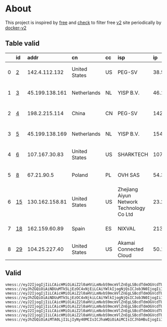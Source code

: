 
# About

This project is inspired by [free](https://github.com/freefq/free) and [check](https://github.com/yeahwu/check) to filter free [v2](https://github.com/v2fly/v2ray-core) site periodically by [docker-v2](https://hub.docker.com/r/v2ray/official)

    

## Table valid
|    | id                   | addr           | cn            | cc   | isp                                      | ip             | chatgpt          |
|---:|:---------------------|:---------------|:--------------|:-----|:-----------------------------------------|:---------------|:-----------------|
|  0 | [2](config/2.json)   | 142.4.112.132  | United States | US   | PEG-SV                                   | 38.54.250.33   | Yes (Region: US) |
|  1 | [3](config/3.json)   | 45.199.138.161 | Netherlands   | NL   | YISP B.V.                                | 46.182.107.129 | Yes (Region: NL) |
|  2 | [4](config/4.json)   | 198.2.215.114  | China         | CN   | PEG-SV                                   | 142.4.107.246  | Yes (Region: US) |
|  3 | [5](config/5.json)   | 45.199.138.169 | Netherlands   | NL   | YISP B.V.                                | 154.84.1.145   | Yes (Region: NL) |
|  4 | [6](config/6.json)   | 107.167.30.83  | United States | US   | SHARKTECH                                | 107.167.24.162 | Yes (Region: US) |
|  5 | [8](config/8.json)   | 67.21.90.5     | Poland        | PL   | OVH SAS                                  | 54.36.174.181  | Yes (Region: FR) |
|  6 | [15](config/15.json) | 130.162.158.81 | United States | US   | Zhejiang Aiyun Network Technology Co Ltd | 23.26.239.241  | Yes (Region: US) |
|  7 | [18](config/18.json) | 162.159.60.89  | Spain         | ES   | NIXVAL                                   | 213.162.210.42 | Yes (Region: ES) |
|  8 | [29](config/29.json) | 104.25.227.40  | United States | US   | Akamai Connected Cloud                   | 50.116.14.153  | Yes (Region: US) |

## Valid
```
vmess://eyJ2IjogIjIiLCAicHMiOiAiZ2l0aHViLmNvbS9mcmVlZnEgLSBcdTdmOGVcdTU2ZmRcdTUyYTBcdTUyMjlcdTc5OGZcdTVjM2NcdTRlOWFcdTVkZGVcdTU3MjNcdTRmNTVcdTU4NWVQRUcgVEVDSCAyIiwgImFkZCI6ICIxNDIuNC4xMTIuMTMyIiwgInBvcnQiOiA0NDMsICJpZCI6ICI0MTgwNDhhZi1hMjkzLTRiOTktOWIwYy05OGNhMzU4MGRkMjQiLCAiYWlkIjogNjQsICJzY3kiOiAiYXV0byIsICJuZXQiOiAid3MiLCAiaG9zdCI6ICJ3d3cuODAxMjg2OTMueHl6IiwgInBhdGgiOiAiL3BhdGgvMTY5NDUxNjA2NDIxNSIsICJ0bHMiOiAidGxzIn0=
vmess://eyJhZGQiOiAiNDUuMTk5LjEzOC4xNjEiLCAiYWlkIjogNjQsICJob3N0IjogIiIsICJpZCI6ICI5NTQ5YTJjZi0xMjliLTQzYTEtODhkYi1lZjdmNjQ4ZGU3NGEiLCAibmV0IjogInRjcCIsICJwYXRoIjogIiIsICJwb3J0IjogNDk5MjIsICJwcyI6ICJnaXRodWIuY29tL2ZyZWVmcSAtIFx1N2Y4ZVx1NTZmZFx1NTJhMFx1NTIyOVx1Nzk4Zlx1NWMzY1x1NGU5YVx1NWRkZVx1NTcyM1x1NGY1NVx1NTg1ZU1VTFRBQ09NXHU2NzNhXHU2MjNmIDMiLCAidGxzIjogIiIsICJ0eXBlIjogImF1dG8iLCAic2VjdXJpdHkiOiAiYXV0byIsICJza2lwLWNlcnQtdmVyaWZ5IjogdHJ1ZSwgInNuaSI6ICIifQ==
vmess://eyJ2IjogIjIiLCAicHMiOiAiZ2l0aHViLmNvbS9mcmVlZnEgLSBcdTdmOGVcdTU2ZmRcdTUyYTBcdTUyMjlcdTc5OGZcdTVjM2NcdTRlOWFcdTVkZGVcdTZkMWJcdTY3NDlcdTc3ZjZQZXRhRXhwcmVzcyA0IiwgImFkZCI6ICIxOTguMi4yMTUuMTE0IiwgInBvcnQiOiA0NDMsICJpZCI6ICI0MTgwNDhhZi1hMjkzLTRiOTktOWIwYy05OGNhMzU4MGRkMjQiLCAiYWlkIjogNjQsICJzY3kiOiAiYXV0byIsICJuZXQiOiAid3MiLCAiaG9zdCI6ICJ3d3cuNzI3OTUwMjUueHl6IiwgInBhdGgiOiAiL3BhdGgvMTY5NDUxNjA2NDIxNSIsICJ0bHMiOiAidGxzIn0=
vmess://eyJhZGQiOiAiNDUuMTk5LjEzOC4xNjkiLCAiYWlkIjogNjQsICJob3N0IjogIiIsICJpZCI6ICI2ZTc5ZWVhNC01ZjcyLTQ2ODMtYWQwZS01MzM5ZjAxMzQyMWIiLCAibmV0IjogInRjcCIsICJwYXRoIjogIiIsICJwb3J0IjogNDc3ODUsICJwcyI6ICJnaXRodWIuY29tL2ZyZWVmcSAtIFx1N2Y4ZVx1NTZmZFx1NTJhMFx1NTIyOVx1Nzk4Zlx1NWMzY1x1NGU5YVx1NWRkZVx1NTcyM1x1NGY1NVx1NTg1ZU1VTFRBQ09NXHU2NzNhXHU2MjNmIDUiLCAidGxzIjogIiIsICJ0eXBlIjogImF1dG8iLCAic2VjdXJpdHkiOiAiYXV0byIsICJza2lwLWNlcnQtdmVyaWZ5IjogdHJ1ZSwgInNuaSI6ICIifQ==
vmess://eyJ2IjogIjIiLCAicHMiOiAiZ2l0aHViLmNvbS9mcmVlZnEgLSBcdTdmOGVcdTU2ZmRcdTUyYTBcdTUyMjlcdTc5OGZcdTVjM2NcdTRlOWFcdTVkZGVcdTZkMWJcdTY3NDlcdTc3ZjZcdTVlMDJTaGFya1RlY2hcdTY1NzBcdTYzNmVcdTRlMmRcdTVmYzMgNiIsICJhZGQiOiAiMTA3LjE2Ny4zMC44MyIsICJwb3J0IjogNDQzLCAiaWQiOiAiNTdmOTNlOTItZWJiOS00ZjE2LTliZGMtODIyNWQyMDEwOTk1IiwgImFpZCI6IDY0LCAic2N5IjogImF1dG8iLCAibmV0IjogIndzIiwgImhvc3QiOiAid3d3LjMyOTMyNjcxLnh5eiIsICJwYXRoIjogIi9wYXRoLzE2OTQ0Mjk5MDg3NDgiLCAidGxzIjogInRscyJ9
vmess://eyJ2IjogIjIiLCAicHMiOiAiZ2l0aHViLmNvbS9mcmVlZnEgLSBcdTdmOGVcdTU2ZmRcdTUyYTBcdTUyMjlcdTc5OGZcdTVjM2NcdTRlOWFcdTVkZGVcdTZkMWJcdTY3NDlcdTc3ZjZTaGFya1RlY2hcdTY1NzBcdTYzNmVcdTRlMmRcdTVmYzMgOCIsICJhZGQiOiAiNjcuMjEuOTAuNSIsICJwb3J0IjogNDQzLCAiaWQiOiAiMjhkZDZjMjYtMDVhNS00YmJhLThhNWQtMDUyYjcwYWMxM2IyIiwgImFpZCI6IDY0LCAic2N5IjogImF1dG8iLCAibmV0IjogIndzIiwgImhvc3QiOiAid3d3Ljc1NDA5ODU0Lnh5eiIsICJwYXRoIjogIi9wYXRoLzE2OTQ0Mjk5MDg3NDgiLCAidGxzIjogInRscyJ9
vmess://eyJ2IjogIjIiLCAicHMiOiAiZ2l0aHViLmNvbS9mcmVlZnEgLSBcdTdmOGVcdTU2ZmQgIDE1IiwgImFkZCI6ICIxMzAuMTYyLjE1OC44MSIsICJwb3J0IjogODAsICJpZCI6ICIyMWQ2MGI4Yy1jZDlkLTRjYmMtOWE2OC1iMjljZTdkMjhlZDgiLCAiYWlkIjogMCwgInNjeSI6ICJhdXRvIiwgIm5ldCI6ICJ3cyIsICJob3N0IjogIjE4Lnd5aGthYTAuZ3EiLCAicGF0aCI6ICIvVEc6QGhrYWEwIiwgInRscyI6ICIifQ==
vmess://eyJ2IjogIjIiLCAicHMiOiAiZ2l0aHViLmNvbS9mcmVlZnEgLSBcdTdmOGVcdTU2ZmRDbG91ZEZsYXJlXHU4MjgyXHU3MGI5IDE4IiwgImFkZCI6ICIxNjIuMTU5LjYwLjg5IiwgInBvcnQiOiAiODAiLCAiaWQiOiAiN2E2MGMxNWUtY2JjZC00ODZkLWFlZTYtMDdhNDk0ZjQwM2UzIiwgImFpZCI6ICIwIiwgInNjeSI6ICJhdXRvIiwgIm5ldCI6ICJ3cyIsICJ0eXBlIjogIm5vbmUiLCAiaG9zdCI6ICJ4YnkuZGFvemhhbmcubGluayIsICJwYXRoIjogIi8iLCAidGxzIjogIiIsICJzbmkiOiAiIn0=
vmess://eyJhZGQiOiAiMTA0LjI1LjIyNy40MCIsICJhaWQiOiAiMCIsICJhbHBuIjogIiIsICJmcCI6ICIiLCAiaG9zdCI6ICJzdWIuc2FpbnRpbmsuZXUub3JnIiwgImlkIjogIjkyNzA5NGQzLWQ2NzgtNDc2My04NTkxLWUyNDBkMGJjYWU4NyIsICJuZXQiOiAid3MiLCAicGF0aCI6ICIvdnVzMy4wYmFkLmNvbS9jaGF0IiwgInBvcnQiOiAiNDQzIiwgInBzIjogImdpdGh1Yi5jb20vZnJlZWZxIC0gXHU3ZjhlXHU1NmZkQ2xvdWRGbGFyZVx1NTE2Y1x1NTNmOENETlx1ODI4Mlx1NzBiOSAyOSIsICJzY3kiOiAiYXV0byIsICJzbmkiOiAic3ViLnNhaW50aW5rLmV1Lm9yZyIsICJ0bHMiOiAidGxzIiwgInR5cGUiOiAiIiwgInYiOiAiMiJ9
```

